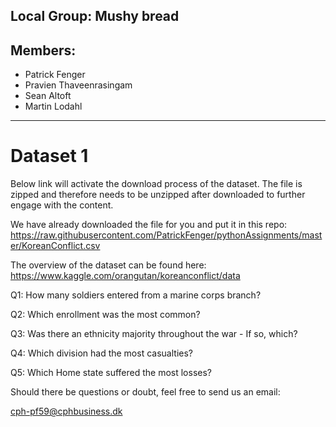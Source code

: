 ## Local Group: Mushy bread

## Members:
 - Patrick Fenger
 - Pravien Thaveenrasingam
 - Sean Altoft
 - Martin Lodahl 
-----------------------------------------------------------------

# Dataset 1
Below link will activate the download process of the dataset. The file is zipped and therefore needs to be unzipped after downloaded to further engage with the content.

We have already downloaded the file for you and put it in this repo:
<a href="https://raw.githubusercontent.com/PatrickFenger/pythonAssignments/master/KoreanConflict.csv">https://raw.githubusercontent.com/PatrickFenger/pythonAssignments/master/KoreanConflict.csv</a>

The overview of the dataset can be found here:
https://www.kaggle.com/orangutan/koreanconflict/data

Q1: How many soldiers entered from a marine corps branch?

Q2: Which enrollment was the most common?

Q3: Was there an ethnicity majority throughout the war - If so, which?

Q4: Which division had the most casualties?

Q5: Which Home state suffered the most losses?

Should there be questions or doubt, feel free to send us an email:

cph-pf59@cphbusiness.dk

